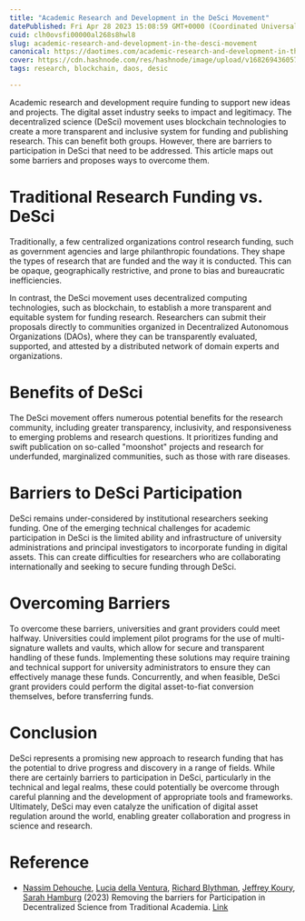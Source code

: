 ```yaml
---
title: "Academic Research and Development in the DeSci Movement"
datePublished: Fri Apr 28 2023 15:08:59 GMT+0000 (Coordinated Universal Time)
cuid: clh0ovsfi00000al268s8hwl8
slug: academic-research-and-development-in-the-desci-movement
canonical: https://daotimes.com/academic-research-and-development-in-the-desci-movement/
cover: https://cdn.hashnode.com/res/hashnode/image/upload/v1682694360573/81808107-e6ab-4309-bf0a-c25e5aa9ebbd.jpeg
tags: research, blockchain, daos, desic

---
```


Academic research and development require funding to support new ideas and projects. The digital asset industry seeks to impact and legitimacy. The decentralized science (DeSci) movement uses blockchain technologies to create a more transparent and inclusive system for funding and publishing research. This can benefit both groups. However, there are barriers to participation in DeSci that need to be addressed. This article maps out some barriers and proposes ways to overcome them.

# Traditional Research Funding vs. DeSci

Traditionally, a few centralized organizations control research funding, such as government agencies and large philanthropic foundations. They shape the types of research that are funded and the way it is conducted. This can be opaque, geographically restrictive, and prone to bias and bureaucratic inefficiencies.

In contrast, the DeSci movement uses decentralized computing technologies, such as blockchain, to establish a more transparent and equitable system for funding research. Researchers can submit their proposals directly to communities organized in Decentralized Autonomous Organizations (DAOs), where they can be transparently evaluated, supported, and attested by a distributed network of domain experts and organizations.

# Benefits of DeSci

The DeSci movement offers numerous potential benefits for the research community, including greater transparency, inclusivity, and responsiveness to emerging problems and research questions. It prioritizes funding and swift publication on so-called "moonshot" projects and research for underfunded, marginalized communities, such as those with rare diseases.

# Barriers to DeSci Participation

DeSci remains under-considered by institutional researchers seeking funding. One of the emerging technical challenges for academic participation in DeSci is the limited ability and infrastructure of university administrations and principal investigators to incorporate funding in digital assets. This can create difficulties for researchers who are collaborating internationally and seeking to secure funding through DeSci.

# Overcoming Barriers

To overcome these barriers, universities and grant providers could meet halfway. Universities could implement pilot programs for the use of multi-signature wallets and vaults, which allow for secure and transparent handling of these funds. Implementing these solutions may require training and technical support for university administrators to ensure they can effectively manage these funds. Concurrently, and when feasible, DeSci grant providers could perform the digital asset-to-fiat conversion themselves, before transferring funds.

# Conclusion

DeSci represents a promising new approach to research funding that has the potential to drive progress and discovery in a range of fields. While there are certainly barriers to participation in DeSci, particularly in the technical and legal realms, these could potentially be overcome through careful planning and the development of appropriate tools and frameworks. Ultimately, DeSci may even catalyze the unification of digital asset regulation around the world, enabling greater collaboration and progress in science and research.

# Reference

* [Nassim Dehouche](https://www.researchhub.com/user/432209/overview), [Lucia della Ventura](https://www.researchhub.com/user/968195/overview), [Richard Blythman](https://www.researchhub.com/user/968249/overview), [Jeffrey Koury](https://www.researchhub.com/user/932947/overview), [Sarah Hamburg](https://www.researchhub.com/user/969095/overview) (2023) Removing the barriers for Participation in Decentralized Science from Traditional Academia. [Link](https://www.researchhub.com/post/863/removing-the-barriers-for-participation-in-decentralized-science-from-traditional-academia)